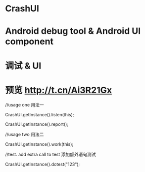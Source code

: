 # CrashUI
# Android debug tool & Android UI component
# 调试 & UI
# 预览 http://t.cn/Ai3R21Gx
 //usage one 用法一
 
CrashUI.getInstance().listen(this);

CrashUI.getInstance().report();

  //usage two 用法二

CrashUI.getInstance().work(this);
  
  //test. add extra call to test 添加额外语句测试

CrashUI.getInstance().dotest("123");
